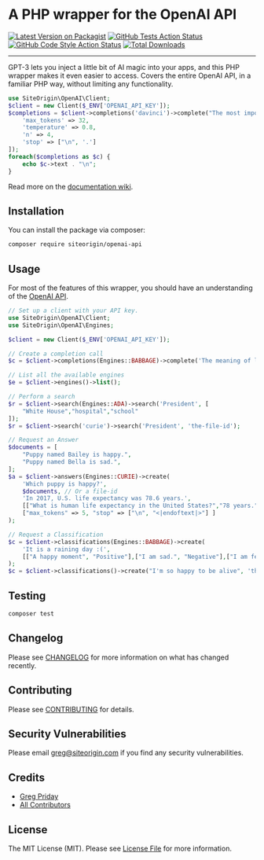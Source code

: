 # A PHP wrapper for the OpenAI API

[![Latest Version on Packagist](https://img.shields.io/packagist/v/siteorigin/openai-api.svg?style=flat-square)](https://packagist.org/packages/siteorigin/openai-api)
[![GitHub Tests Action Status](https://img.shields.io/github/workflow/status/siteorigin/openai-api/run-tests?label=tests)](https://github.com/siteorigin/openai-api/actions?query=workflow%3ATests+branch%3Amaster)
[![GitHub Code Style Action Status](https://img.shields.io/github/workflow/status/siteorigin/openai-api/Check%20&%20fix%20styling?label=code%20style)](https://github.com/siteorigin/openai-api/actions?query=workflow%3A"Check+%26+fix+styling"+branch%3Amaster)
[![Total Downloads](https://img.shields.io/packagist/dt/siteorigin/openai-api.svg?style=flat-square)](https://packagist.org/packages/siteorigin/openai-api)

---

GPT-3 lets you inject a little bit of AI magic into your apps, and this PHP wrapper makes it even easier to access. Covers the entire OpenAI API, in a familiar PHP way, without limiting any functionality.

```php
use SiteOrigin\OpenAI\Client;
$client = new Client($_ENV['OPENAI_API_KEY']);
$completions = $client->completions('davinci')->complete("The most important technology for humanity is", [
    'max_tokens' => 32,
    'temperature' => 0.8,
    'n' => 4,
    'stop' => ["\n", '.']
]);
foreach($completions as $c) {
    echo $c->text . "\n";
}
```

Read more on the [documentation wiki](https://github.com/siteorigin/openai-api/wiki).

## Installation

You can install the package via composer:

```bash
composer require siteorigin/openai-api
```

## Usage

For most of the features of this wrapper, you should have an understanding of the [OpenAI API](https://beta.openai.com/docs/api-reference/introduction).

```php
// Set up a client with your API key.
use SiteOrigin\OpenAI\Client;
use SiteOrigin\OpenAI\Engines;

$client = new Client($_ENV['OPENAI_API_KEY']);

// Create a completion call
$c = $client->completions(Engines::BABBAGE)->complete('The meaning of life is: ', [ /* ... */]);

// List all the available engines
$e = $client->engines()->list();

// Perform a search
$r = $client->search(Engines::ADA)->search('President', [
    "White House","hospital","school"
]);
$r = $client->search('curie')->search('President', 'the-file-id');

// Request an Answer
$documents = [
    "Puppy named Bailey is happy.",
    "Puppy named Bella is sad.",
];
$a = $client->answers(Engines::CURIE)->create(
    'Which puppy is happy?',
    $documents, // Or a file-id
    'In 2017, U.S. life expectancy was 78.6 years.',
    [["What is human life expectancy in the United States?","78 years."]],
    ["max_tokens" => 5, "stop" => ["\n", "<|endoftext|>"] ]
);

// Request a Classification
$c = $client->classifications(Engines::BABBAGE)->create(
    'It is a raining day :(',
    [["A happy moment", "Positive"],["I am sad.", "Negative"],["I am feeling awesome", "Positive"]]
);
$c = $client->classifications()->create("I'm so happy to be alive", 'the-file-id');
```

## Testing

```bash
composer test
```

## Changelog

Please see [CHANGELOG](CHANGELOG.md) for more information on what has changed recently.

## Contributing

Please see [CONTRIBUTING](.github/CONTRIBUTING.md) for details.

## Security Vulnerabilities

Please email greg@siteorigin.com if you find any security vulnerabilities.

## Credits

- [Greg Priday](https://github.com/gregpriday)
- [All Contributors](../../contributors)

## License

The MIT License (MIT). Please see [License File](LICENSE.md) for more information.
